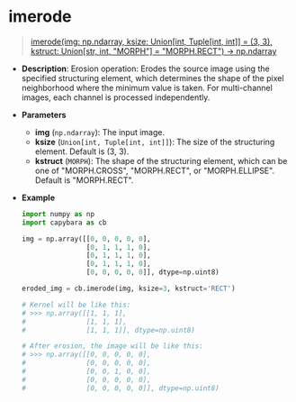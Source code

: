 # imerode

> [imerode(img: np.ndarray, ksize: Union[int, Tuple[int, int]] = (3, 3), kstruct: Union[str, int, "MORPH"] = "MORPH.RECT") -> np.ndarray](https://github.com/DocsaidLab/Capybara/blob/975d62fba4f76db59e715c220f7a2af5ad8d050e/capybara/vision/morphology.py#L14)

- **Description**: Erosion operation: Erodes the source image using the specified structuring element, which determines the shape of the pixel neighborhood where the minimum value is taken. For multi-channel images, each channel is processed independently.

- **Parameters**

  - **img** (`np.ndarray`): The input image.
  - **ksize** (`Union[int, Tuple[int, int]]`): The size of the structuring element. Default is (3, 3).
  - **kstruct** (`MORPH`): The shape of the structuring element, which can be one of "MORPH.CROSS", "MORPH.RECT", or "MORPH.ELLIPSE". Default is "MORPH.RECT".

- **Example**

  ```python
  import numpy as np
  import capybara as cb

  img = np.array([[0, 0, 0, 0, 0],
                  [0, 1, 1, 1, 0],
                  [0, 1, 1, 1, 0],
                  [0, 1, 1, 1, 0],
                  [0, 0, 0, 0, 0]], dtype=np.uint8)

  eroded_img = cb.imerode(img, ksize=3, kstruct='RECT')

  # Kernel will be like this:
  # >>> np.array([[1, 1, 1],
  #               [1, 1, 1],
  #               [1, 1, 1]], dtype=np.uint8)

  # After erosion, the image will be like this:
  # >>> np.array([[0, 0, 0, 0, 0],
  #               [0, 0, 0, 0, 0],
  #               [0, 0, 1, 0, 0],
  #               [0, 0, 0, 0, 0],
  #               [0, 0, 0, 0, 0]], dtype=np.uint8)
  ```
